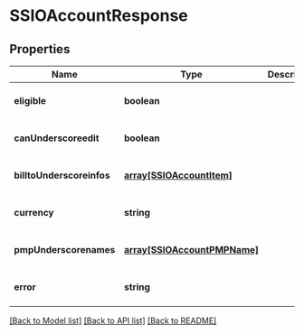 # SSIOAccountResponse

## Properties
Name | Type | Description | Notes
------------ | ------------- | ------------- | -------------
**eligible** | **boolean** |  | [optional] [default to null]
**canUnderscoreedit** | **boolean** |  | [optional] [default to null]
**billtoUnderscoreinfos** | [**array[SSIOAccountItem]**](SSIOAccountItem.md) |  | [optional] [default to null]
**currency** | **string** |  | [optional] [default to null]
**pmpUnderscorenames** | [**array[SSIOAccountPMPName]**](SSIOAccountPMPName.md) |  | [optional] [default to null]
**error** | **string** |  | [optional] [default to null]

[[Back to Model list]](../README.md#documentation-for-models) [[Back to API list]](../README.md#documentation-for-api-endpoints) [[Back to README]](../README.md)


